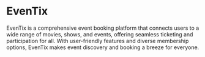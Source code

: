 # EvenTix
EvenTix is a comprehensive event booking platform that connects users to a wide range of movies, shows, and events, offering seamless ticketing and participation for all. With user-friendly features and diverse membership options, EvenTix makes event discovery and booking a breeze for everyone.
